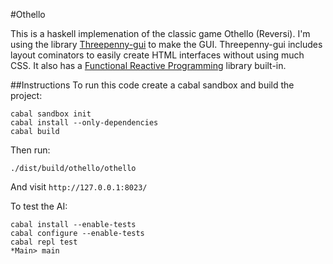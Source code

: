 #Othello

This is a haskell implemenation of the classic game Othello (Reversi). I'm using the library [Threepenny-gui](https://www.haskell.org/haskellwiki/Threepenny-gui) to make the GUI. Threepenny-gui includes layout cominators to easily create HTML interfaces without using much CSS. It also has a [Functional Reactive Programming](https://www.haskell.org/haskellwiki/Functional_Reactive_Programming) library built-in.

##Instructions
To run this code create a cabal sandbox and build the project:

    cabal sandbox init
    cabal install --only-dependencies
    cabal build

Then run:

    ./dist/build/othello/othello
	
And visit `http://127.0.0.1:8023/`

To test the AI:

    cabal install --enable-tests
    cabal configure --enable-tests
    cabal repl test
    *Main> main
